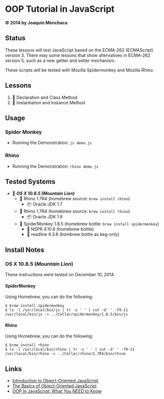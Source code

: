 # OOP Tutorial in JavaScript
**© 2014 by Joaquín Menchaca**

## Status

These lessons will test JavaScript based on the ECMA-262 (ECMAScript) version 3.  There may some lessons that show alternatives in ECMA-262 version 5, such as a new getter and setter mechanism.

These scripts will be tested with Mozilla Spidermonkey and Mozilla Rhino.

## Lessons

1. :green_book: Declaration and Class Method
2. :green_book: Instantiation and Instance Method

## Usage

### Spider Monkey

* Running the Demonstration: `js demo.js`

### Rhino

* Running the Demonstration: `rhino demo.js`

## Tested Systems

* :dvd: *__OS X 10.8.5 (Mountain Lion)__*
  * :beer: Rhino 1.7R4 (homebrew source: `brew install rhino`)
    * :package: Oracle JDK 1.7
  * :beer: Rhino 1.7R4 (homebrew source: `brew install rhino`)
    * :package: Oracle JDK 1.8
  * :beer: SpiderMonkey 1.8.5 (homebrew bottle: `brew install spidermonkey`)
    * :beer: NSPR 4.10.6 (homebrew bottle)
    * :beer: readline 6.3.6 (hombrew bottle as keg-only)

## Install Notes

### OS X 10.8.5 (*Mountain Lion*)

These instructions were tested on December 10, 2014.

#### SpiderMonkey

Using Homebrew, you can do the following:

```
$ brew install spidermonkey
$ ls -l /usr/local/bin/js | tr -s ' ' | cut -d' ' -f9-11
/usr/local/bin/js -> ../Cellar/spidermonkey/1.8.5/bin/js
```

#### Rhino

Using Homebrew, you can do the following:

```
$ brew install rhino
$ ls -l /usr/local/bin/rhino | tr -s ' ' | cut -d' ' -f9-11
/usr/local/bin/rhino -> ../Cellar/rhino/1.7R4/bin/rhino
```

## Links

* [Introduction to Object-Oriented JavaScript](https://developer.mozilla.org/en-US/docs/Web/JavaScript/Introduction_to_Object-Oriented_JavaScript)
* [The Basics of Object-Oriented JavaScript](http://code.tutsplus.com/tutorials/the-basics-of-object-oriented-javascript--net-7670)
* [OOP In JavaScript: What You NEED to Know](http://javascriptissexy.com/oop-in-javascript-what-you-need-to-know/)
